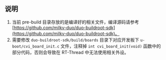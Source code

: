 ## 说明
1. 当前 pre-build 目录存放的是编译好的相关文件，编译源码请参考 [https://github.com/milkv-duo/duo-buildroot-sdk](https://github.com/milkv-duo/duo-buildroot-sdk)。
2. 需要修改 `duo-buildroot-sdk/build/boards` 目录下对应开发板下 `u-boot/cvi_board_init.c` 文件，注释掉 `int cvi_board_init(void)` 函数中的部分代码，否则会导致在 RT-Thread 中无法使用相关外设。